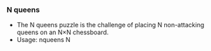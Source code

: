 ### N queens
- The N queens puzzle is the challenge of placing N non-attacking queens on an N×N chessboard.
- Usage: nqueens N